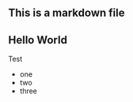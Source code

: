 ## This is a markdown file

Hello World
-----------------------------------

Test

- one
- two 
- three
